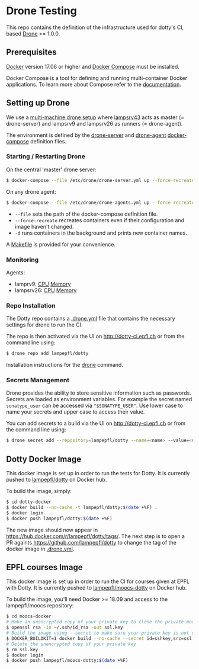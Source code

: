 Drone Testing
===================

This repo contains the definition of the infrastructure used for dotty's CI,
based [Drone](https://drone.io/) >= 1.0.0.

Prerequisites
-------------
[Docker](https://docs.docker.com/engine/installation/) version 17.06 or higher and
[Docker Compose](https://docs.docker.com/compose/install/) must be installed.

Docker Compose is a tool for defining and running multi-container Docker applications.
To learn more about Compose refer to the [documentation](https://docs.docker.com/compose/).

Setting up Drone
----------------

We use a [multi-machine drone
setup](https://docs.drone.io/installation/github/multi-machine/) where
[lampsrv43](http://lampsrv43.epfl.ch/) acts as master (= drone-server) and
lampsrv9 and lampsrv26 as runners (= drone-agent).

The environment is defined by the [drone-server](drone/drone-server.yml) and
[drone-agent](drone/drone-agent.yml)
[docker-compose](https://docs.docker.com/compose/reference/overview/)
definition files.

### Starting / Restarting Drone ###

On the central 'master' drone server:

```bash
$ docker-compose --file /etc/drone/drone-server.yml up --force-recreate -d
```

On any drone agent:

```bash
$ docker-compose --file /etc/drone/drone-agents.yml up --force-recreate -d
```

* `--file` sets the path of the docker-compose definition file.
* `--force-recreate` recreates containers even if their configuration and image haven't changed.
* `-d` runs containers in the background and prints new container names.

A [Makefile](drone/Makefile) is provided for your convenience.

### Monitoring ###

Agents:
  * lamprv9: [CPU](http://tresormon.epfl.ch/munin/epfl.ch/lampsrv9.epfl.ch/cpu.html) [Memory](http://tresormon.epfl.ch/munin/epfl.ch/lampsrv9.epfl.ch/memory.html)
  * lampsrv26: [CPU](http://tresormon.epfl.ch/munin/epfl.ch/lampsrv26.epfl.ch/cpu.html) [Memory](http://tresormon.epfl.ch/munin/epfl.ch/lampsrv26.epfl.ch/memory.html)


### Repo Installation ###

The Dotty repo contains a
[.drone.yml](https://github.com/lampepfl/dotty/blob/master/.drone.yml) file
that contains the necessary settings for drone to run the CI.

The repo is then activated via the UI on http://dotty-ci.epfl.ch or from the
commandline using:

```bash
$ drone repo add lampepfl/dotty
```

Installation instructions for the
[drone](http://readme.drone.io/usage/getting-started-cli/) command.

### Secrets Management ###
Drone provides the ability to store sensitive information such as passwords.
Secrets are loaded as environment variables. For example the secret named `sonatype_user` can be
accessed via `"$SONATYPE_USER"`. Use lower case to name your secrets and upper case to access their
value.

You can add secrets to a build via the UI on http://dotty-ci.epfl.ch or
from the command line using:

```bash
$ drone secret add --repository=lampepfl/dotty --name=<name> --value=<value>
```

Dotty Docker Image
------------------
This docker image is set up in order to run the tests for Dotty. It is
currently pushed to [lampepfl/dotty](https://hub.docker.com/r/lampepfl/dotty/)
on Docker hub.

To build the image, simply:

```bash
$ cd dotty-docker
$ docker build --no-cache -t lampepfl/dotty:$(date +%F) .
$ docker login
$ docker push lampepfl/dotty:$(date +%F)
```

The new image should now appear in <https://hub.docker.com/r/lampepfl/dotty/tags/>.
The next step is to open a PR againts <https://github.com/lampepfl/dotty> to change the tag of
the docker image in [.drone.yml](https://github.com/lampepfl/dotty/blob/master/.drone.yml).

EPFL courses Image
------------------
This docker image is set up in order to run the CI for courses given at EPFL with Dotty. It is
currently pushed to [lampepfl/moocs-dotty](https://hub.docker.com/r/lampepfl/moocs-dotty/)
on Docker hub.

To build the image, you'll need Docker >= 18.09 and access to the lampepfl/moocs repository:

```bash
$ cd moocs-docker
# Make an unencrypted copy of your private key to clone the private moocs repository
$ openssl rsa -in ~/.ssh/id_rsa -out ssl.key
# Build the image using --secret to make sure your private key is not saved in the image
$ DOCKER_BUILDKIT=1 docker build --no-cache --secret id=sshkey,src=ssl.key -t lampepfl/moocs-dotty:$(date +%F) .
# Delete the unencrypted copy of your private key
$ rm ssl.key
$ docker login
$ docker push lampepfl/moocs-dotty:$(date +%F)
```
